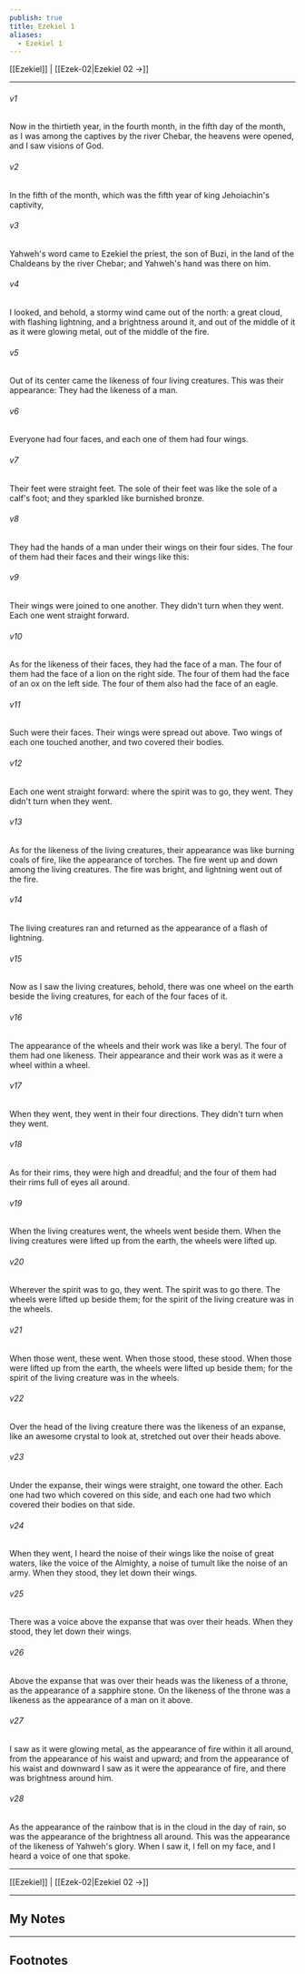 ```yaml
---
publish: true
title: Ezekiel 1
aliases:
  - Ezekiel 1
---
```


[[Ezekiel]] | [[Ezek-02|Ezekiel 02 →]]
***



###### v1 
Now in the thirtieth year, in the fourth month, in the fifth day of the month, as I was among the captives by the river Chebar, the heavens were opened, and I saw visions of God. 

###### v2 
In the fifth of the month, which was the fifth year of king Jehoiachin's captivity, 

###### v3 
Yahweh's word came to Ezekiel the priest, the son of Buzi, in the land of the Chaldeans by the river Chebar; and Yahweh's hand was there on him. 

###### v4 
I looked, and behold, a stormy wind came out of the north: a great cloud, with flashing lightning, and a brightness around it, and out of the middle of it as it were glowing metal, out of the middle of the fire. 

###### v5 
Out of its center came the likeness of four living creatures. This was their appearance: They had the likeness of a man. 

###### v6 
Everyone had four faces, and each one of them had four wings. 

###### v7 
Their feet were straight feet. The sole of their feet was like the sole of a calf's foot; and they sparkled like burnished bronze. 

###### v8 
They had the hands of a man under their wings on their four sides. The four of them had their faces and their wings like this: 

###### v9 
Their wings were joined to one another. They didn't turn when they went. Each one went straight forward. 

###### v10 
As for the likeness of their faces, they had the face of a man. The four of them had the face of a lion on the right side. The four of them had the face of an ox on the left side. The four of them also had the face of an eagle. 

###### v11 
Such were their faces. Their wings were spread out above. Two wings of each one touched another, and two covered their bodies. 

###### v12 
Each one went straight forward: where the spirit was to go, they went. They didn't turn when they went. 

###### v13 
As for the likeness of the living creatures, their appearance was like burning coals of fire, like the appearance of torches. The fire went up and down among the living creatures. The fire was bright, and lightning went out of the fire. 

###### v14 
The living creatures ran and returned as the appearance of a flash of lightning. 

###### v15 
Now as I saw the living creatures, behold, there was one wheel on the earth beside the living creatures, for each of the four faces of it. 

###### v16 
The appearance of the wheels and their work was like a beryl. The four of them had one likeness. Their appearance and their work was as it were a wheel within a wheel. 

###### v17 
When they went, they went in their four directions. They didn't turn when they went. 

###### v18 
As for their rims, they were high and dreadful; and the four of them had their rims full of eyes all around. 

###### v19 
When the living creatures went, the wheels went beside them. When the living creatures were lifted up from the earth, the wheels were lifted up. 

###### v20 
Wherever the spirit was to go, they went. The spirit was to go there. The wheels were lifted up beside them; for the spirit of the living creature was in the wheels. 

###### v21 
When those went, these went. When those stood, these stood. When those were lifted up from the earth, the wheels were lifted up beside them; for the spirit of the living creature was in the wheels. 

###### v22 
Over the head of the living creature there was the likeness of an expanse, like an awesome crystal to look at, stretched out over their heads above. 

###### v23 
Under the expanse, their wings were straight, one toward the other. Each one had two which covered on this side, and each one had two which covered their bodies on that side. 

###### v24 
When they went, I heard the noise of their wings like the noise of great waters, like the voice of the Almighty, a noise of tumult like the noise of an army. When they stood, they let down their wings. 

###### v25 
There was a voice above the expanse that was over their heads. When they stood, they let down their wings. 

###### v26 
Above the expanse that was over their heads was the likeness of a throne, as the appearance of a sapphire stone. On the likeness of the throne was a likeness as the appearance of a man on it above. 

###### v27 
I saw as it were glowing metal, as the appearance of fire within it all around, from the appearance of his waist and upward; and from the appearance of his waist and downward I saw as it were the appearance of fire, and there was brightness around him. 

###### v28 
As the appearance of the rainbow that is in the cloud in the day of rain, so was the appearance of the brightness all around. This was the appearance of the likeness of Yahweh's glory. When I saw it, I fell on my face, and I heard a voice of one that spoke.

***
[[Ezekiel]] | [[Ezek-02|Ezekiel 02 →]]

---
## My Notes

---
## Footnotes